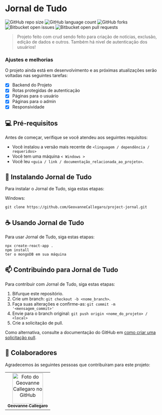 # Jornal de Tudo

<!---Esses são exemplos. Veja https://shields.io para outras pessoas ou para personalizar este conjunto de escudos. Você pode querer incluir dependências, status do projeto e informações de licença aqui--->

![GitHub repo size](https://img.shields.io/github/repo-size/geovannecallegaro/project-jornal?style=for-the-badge)
![GitHub language count](https://img.shields.io/github/languages/count/geovannecallegaro/project-jornal?style=for-the-badge)
![GitHub forks](https://img.shields.io/github/forks/geovannecallegaro/project-jornal?style=for-the-badge)
![Bitbucket open issues](https://img.shields.io/bitbucket/issues/geovannecallegaro/project-jornal?style=for-the-badge)
![Bitbucket open pull requests](https://img.shields.io/bitbucket/pr-raw/geovanncallegaro/project-jornal?style=for-the-badge)

> Projeto feito com crud sendo feito para criação de notícias, exclusão, edição de dados e outros. Também há nivel de autenticação dos usuários!

### Ajustes e melhorias

O projeto ainda está em desenvolvimento e as próximas atualizações serão voltadas nas seguintes tarefas:

- [x] Backend do Projeto
- [x] Rotas protegidas de autenticação
- [x] Páginas para o usuário
- [x] Páginas para o admin
- [x] Responsividade

## 💻 Pré-requisitos

Antes de começar, verifique se você atendeu aos seguintes requisitos:
<!---Estes são apenas requisitos de exemplo. Adicionar, duplicar ou remover conforme necessário--->
* Você instalou a versão mais recente de `<linguagem / dependência / requeridos>`
* Você tem uma máquina `< Windows >`
* Você leu `<guia / link / documentação_relacionada_ao_projeto>`.

## 🚀 Instalando Jornal de Tudo

Para instalar o Jornal de Tudo, siga estas etapas:
  
Windows:
```
git clone https://github.com/GeovanneCallegaro/project-jornal.git
```

## ☕ Usando Jornal de Tudo

Para usar Jornal de Tudo, siga estas etapas:

```
npx create-react-app .
npm install
ter o mongoDB em sua máquina
```

## 📫 Contribuindo para Jornal de Tudo
<!---Se o seu README for longo ou se você tiver algum processo ou etapas específicas que deseja que os contribuidores sigam, considere a criação de um arquivo CONTRIBUTING.md separado--->
Para contribuir com Jornal de Tudo, siga estas etapas:

1. Bifurque este repositório.
2. Crie um branch: `git checkout -b <nome_branch>`.
3. Faça suas alterações e confirme-as: `git commit -m '<mensagem_commit>'`
4. Envie para o branch original: `git push origin <nome_do_projeto> / <local>`
5. Crie a solicitação de pull.

Como alternativa, consulte a documentação do GitHub em [como criar uma solicitação pull](https://help.github.com/en/github/collaborating-with-issues-and-pull-requests/creating-a-pull-request).

## 🤝 Colaboradores

Agradecemos às seguintes pessoas que contribuíram para este projeto:

<table>
  <tr>
    <td align="center">
      <a href="#">
        <img src="https://avatars.githubusercontent.com/u/89392932?s=400&u=8c2a5ab38f419f69c724681d94052b112ff979da&v=4" width="100px;" alt="Foto do Geovanne Callegaro no GitHub"/><br>
        <sub>
          <b>Geovanne Callegaro</b>
        </sub>
      </a>
    </td>
  </tr>
</table>
